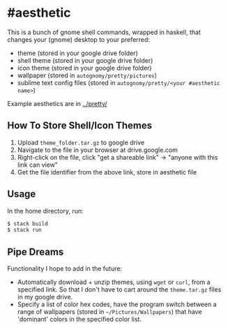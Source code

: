 # \#aesthetic

This is a bunch of gnome shell commands, wrapped in haskell, that changes your (gnome) desktop to your preferred:

* theme (stored in your google drive folder)
* shell theme (stored in your google drive folder)
* icon theme (stored in your google drive folder)
* wallpaper (stored in `autognomy/pretty/pictures`)
* sublime text config files (stored in `autognomy/pretty/<your #aesthetic name>`)

Example aesthetics are in [../pretty/](../pretty)

## How To Store Shell/Icon Themes

1. Upload `theme_folder.tar.gz` to google drive
2. Navigate to the file in your browser at drive.google.com
3. Right-click on the file, click "get a shareable link" -> "anyone with this link can view"
4. Get the file identifier from the above link, store in aesthetic file

## Usage

In the home directory, run:

```bash
$ stack build
$ stack run
```

## Pipe Dreams

Functionality I hope to add in the future:

* Automatically download + unzip themes, using `wget` or `curl`, from a specified link. So that I don't have to cart around the `theme.tar.gz` files in my google drive.
* Specify a list of color hex codes, have the program switch between a range of wallpapers (stored in `~/Pictures/Wallpapers`) that have 'dominant' colors in the specified color list.
